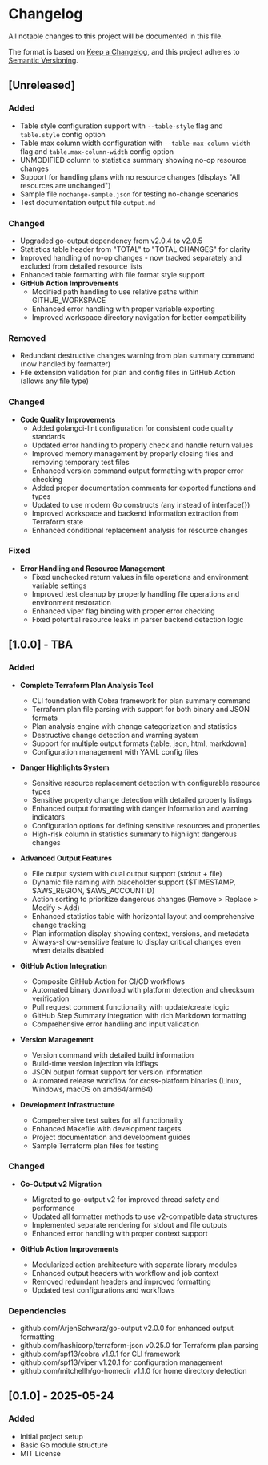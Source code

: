 # Changelog

All notable changes to this project will be documented in this file.

The format is based on [Keep a Changelog](https://keepachangelog.com/en/1.0.0/),
and this project adheres to [Semantic Versioning](https://semver.org/spec/v2.0.0.html).

## [Unreleased]

### Added
- Table style configuration support with `--table-style` flag and `table.style` config option
- Table max column width configuration with `--table-max-column-width` flag and `table.max-column-width` config option
- UNMODIFIED column to statistics summary showing no-op resource changes
- Support for handling plans with no resource changes (displays "All resources are unchanged")
- Sample file `nochange-sample.json` for testing no-change scenarios
- Test documentation output file `output.md`

### Changed
- Upgraded go-output dependency from v2.0.4 to v2.0.5
- Statistics table header from "TOTAL" to "TOTAL CHANGES" for clarity
- Improved handling of no-op changes - now tracked separately and excluded from detailed resource lists
- Enhanced table formatting with file format style support
- **GitHub Action Improvements**
  - Modified path handling to use relative paths within GITHUB_WORKSPACE
  - Enhanced error handling with proper variable exporting
  - Improved workspace directory navigation for better compatibility

### Removed
- Redundant destructive changes warning from plan summary command (now handled by formatter)
- File extension validation for plan and config files in GitHub Action (allows any file type)

### Changed
- **Code Quality Improvements**
  - Added golangci-lint configuration for consistent code quality standards
  - Updated error handling to properly check and handle return values
  - Improved memory management by properly closing files and removing temporary test files
  - Enhanced version command output formatting with proper error checking
  - Added proper documentation comments for exported functions and types
  - Updated to use modern Go constructs (any instead of interface{})
  - Improved workspace and backend information extraction from Terraform state
  - Enhanced conditional replacement analysis for resource changes

### Fixed
- **Error Handling and Resource Management**
  - Fixed unchecked return values in file operations and environment variable settings
  - Improved test cleanup by properly handling file operations and environment restoration
  - Enhanced viper flag binding with proper error checking
  - Fixed potential resource leaks in parser backend detection logic

## [1.0.0] - TBA

### Added
- **Complete Terraform Plan Analysis Tool**
  - CLI foundation with Cobra framework for plan summary command
  - Terraform plan file parsing with support for both binary and JSON formats
  - Plan analysis engine with change categorization and statistics
  - Destructive change detection and warning system
  - Support for multiple output formats (table, json, html, markdown)
  - Configuration management with YAML config files

- **Danger Highlights System**
  - Sensitive resource replacement detection with configurable resource types
  - Sensitive property change detection with detailed property listings
  - Enhanced output formatting with danger information and warning indicators
  - Configuration options for defining sensitive resources and properties
  - High-risk column in statistics summary to highlight dangerous changes

- **Advanced Output Features**
  - File output system with dual output support (stdout + file)
  - Dynamic file naming with placeholder support ($TIMESTAMP, $AWS_REGION, $AWS_ACCOUNTID)
  - Action sorting to prioritize dangerous changes (Remove > Replace > Modify > Add)
  - Enhanced statistics table with horizontal layout and comprehensive change tracking
  - Plan information display showing context, versions, and metadata
  - Always-show-sensitive feature to display critical changes even when details disabled

- **GitHub Action Integration**
  - Composite GitHub Action for CI/CD workflows
  - Automated binary download with platform detection and checksum verification
  - Pull request comment functionality with update/create logic
  - GitHub Step Summary integration with rich Markdown formatting
  - Comprehensive error handling and input validation

- **Version Management**
  - Version command with detailed build information
  - Build-time version injection via ldflags
  - JSON output format support for version information
  - Automated release workflow for cross-platform binaries (Linux, Windows, macOS on amd64/arm64)

- **Development Infrastructure**
  - Comprehensive test suites for all functionality
  - Enhanced Makefile with development targets
  - Project documentation and development guides
  - Sample Terraform plan files for testing

### Changed
- **Go-Output v2 Migration**
  - Migrated to go-output v2 for improved thread safety and performance
  - Updated all formatter methods to use v2-compatible data structures
  - Implemented separate rendering for stdout and file outputs
  - Enhanced error handling with proper context support

- **GitHub Action Improvements**
  - Modularized action architecture with separate library modules
  - Enhanced output headers with workflow and job context
  - Removed redundant headers and improved formatting
  - Updated test configurations and workflows

### Dependencies
- github.com/ArjenSchwarz/go-output v2.0.0 for enhanced output formatting
- github.com/hashicorp/terraform-json v0.25.0 for Terraform plan parsing
- github.com/spf13/cobra v1.9.1 for CLI framework
- github.com/spf13/viper v1.20.1 for configuration management
- github.com/mitchellh/go-homedir v1.1.0 for home directory detection

## [0.1.0] - 2025-05-24

### Added
- Initial project setup
- Basic Go module structure
- MIT License
